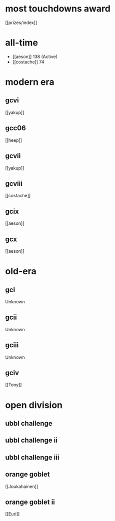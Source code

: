 # most touchdowns award

[[prizes/index]]

# all-time

* [[aeson]] 138 (Active)
* [[costache]] 74

# modern era

## gcvi

[[yakup]]

## gcc06

[[heep]]

## gcvii

[[yakup]]

## gcviii

[[costache]]

## gcix

[[aeson]]

## gcx

[[aeson]]

# old-era

## gci

Unknown

## gcii

Unknown

## gciii

Unknown

## gciv

[[Tony]]

# open division

## ubbl challenge

## ubbl challenge ii

## ubbl challenge iii

## orange goblet

[[Joukahainen]]

## orange goblet ii

[[Euri]]

